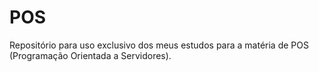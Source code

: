 # POS
Repositório para uso exclusivo dos meus estudos para a matéria de POS (Programação Orientada a Servidores).
